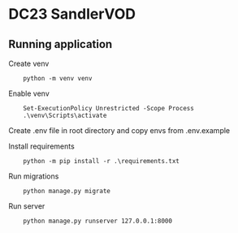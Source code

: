 # DC23 SandlerVOD

## Running application

Create venv
```
    python -m venv venv
```

Enable venv
```
    Set-ExecutionPolicy Unrestricted -Scope Process
    .\venv\Scripts\activate
```
Create .env file in root directory and copy envs from .env.example

Install requirements
```
    python -m pip install -r .\requirements.txt
```

Run migrations
```
    python manage.py migrate
```

Run server
```
    python manage.py runserver 127.0.0.1:8000
```
